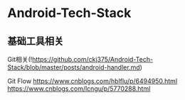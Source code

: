 # Android-Tech-Stack

基础工具相关
-------------------------------------------------------------------------------
Git相关(!https://github.com/ckj375/Android-Tech-Stack/blob/master/posts/android-handler.md)

Git Flow
https://www.cnblogs.com/hblflu/p/6494950.html
https://www.cnblogs.com/lcngu/p/5770288.html
